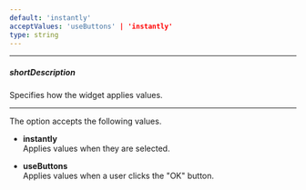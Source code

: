 ```yaml
---
default: 'instantly'
acceptValues: 'useButtons' | 'instantly'
type: string
---
```

---
##### shortDescription
Specifies how the widget applies values.

---
The option accepts the following values.

- **instantly**  
 Applies values when they are selected.

- **useButtons**  
 Applies values when a user clicks the "OK" button.